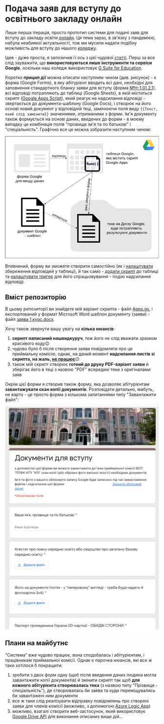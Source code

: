 # Подача заяв для вступу до освітнього закладу онлайн

Лише перша ітерація, просто прототип системи для подачі заяв для вступу до закладу освіти [онлайн](https://pedpresa.ua/202508-mon-zatverdylo-poryadok-podannya-zayav-onlajn-na-vstup-do-zakladiv-vyshhoyi-osvity.html). Ця тема зараз, в зв'язку з пандемією, набула неабиякої актуальності, тож ми мусили надати подібну можливість для вступу до нашого [коледжу](http://polytechnic.poltava.ua).

Ідея - дуже проста, я запозичив її ось з цієї чудової [статті](https://jeffreyeverhart.com/2018/09/17/auto-fill-google-doc-from-google-form-submission/). Перш за все слід зауважити, що **використовуються лише інструменти та сервіси Google**, оскільки наш коледж використовує [G Suite for Education](https://edu.google.com/products/gsuite-for-education/). 

Коротко **прицип дії** можна описати наступним чином (див. рисунок) - є форма (Google Forms), в яку абітурієнт вводить всі дані, необхідні для заповнення стандартного бланку заяви для вступу (форма [№Н-1.01.2.1](https://zakon.rada.gov.ua/laws/show/z0233-19)), всі відповіді потрапляють до таблиці (Google Sheets), в якій міститься скрипт ([Google Apps Script](https://developers.google.com/apps-script/overview)), який реагує на надсилання відповіді - звертається до документа-шаблону (Google Docs), і створює на його основі новий документ у відповідній теці, замінюючи поля виду ````{{Текст, який слід замінити}}```` значеннями, отриманими з форми. Ім'я документу також формується на основі даних, введених до форми - в моєму випадку це комбінація полів "прізвище ім'я та по батькові" і "спеціальність". Графічно все це можна зобразити наступним чином:

![](https://github.com/liketaurus/DocsGenerator/blob/master/%D0%B7%D0%B0%D1%8F%D0%B2%D0%B8.png)

Впевнений, форму ви зможете створити самостійно (як і [налаштувати](https://support.google.com/docs/answer/2917686?hl=en) збереження відповідей у таблиці), й так само - [додати скрипт](https://jeffreyeverhart.com/2014/01/31/tech-tip-how-to-send-a-confirmation-email-with-google-forms/) до таблиці та [налаштувати тригер](https://jeffreyeverhart.com/2017/12/01/resetting-triggers-google-apps-script/) для його спрацьовування - подію надсилання відповіді.

## Вміст репозиторію

В цьому репозиторії ви знайдете мій варіант скрипта - файл [Apps.gs](https://github.com/liketaurus/DocsGenerator/blob/master/App.gs), і експортований у формат Microsoft Word шаблон документу (заяви) - файл [заява 1 курс.docx](https://github.com/liketaurus/DocsGenerator/blob/master/%D0%B7%D0%B0%D1%8F%D0%B2%D0%B0%201%20%D0%BA%D1%83%D1%80%D1%81.docx).

Хочу також звернути вашу увагу на **кілька нюансів**:
1. **скрипт написаний нашвидкуруч**, тож його не слід вважати зразком красивого коду😉
2. чудово було б після створення заяви повідомляти про це приймальну комісію, однак, на даний момент **надсилання листів зі скрипта, на жаль, [не працює](https://www.thetopsites.net/article/52883299.shtml)**😕
3. також мій скрипт створює **готоий до друку PDF-варіант заяви** й зберігає його в теці з назвою "PDF" всередині теки з оригіналами заяв

Окрім цієї форми я створив також форму, яка дозволяє абітурієнтам **завантажувати скан копії документів**. Розповідати детально, мабуть, не варто - це просто форма з кількома запитаннями типу "Завантажити файл":

![](https://github.com/liketaurus/DocsGenerator/blob/master/%D1%84%D0%BE%D1%80%D0%BC%D0%B0%202.jpg)

## Плани на майбутнє

"Система" вже чудово працює, вона сподобалась і абітурієнтам, і працівникам приймальної комісії. Однак є парочка нюансів, які все ж таки хотілося б покращити:
1. зробити з двох форм одну (щоб після введення даних людина могла завантажити копії документів) й змінити скрипт так щоб **для кожного абітурієнта створювалась тека** (з назвою типу "Прізвище - спеціальність"), де створювалась би заява та куди переміщувались би завантажені ним документи
2. все ж таки слід реалізувати відправку повідомлень про створені заяви для членів комісії (можливо, з допомогою [Azure Logic App](https://docs.microsoft.com/ru-ru/azure/logic-apps/logic-apps-overview))
3. можливо, взагалі створити веб-застосунок, який використовує [Google Drive API](https://developers.google.com/drive/api/v3/about-sdk) для виконання описаних вище дій...

